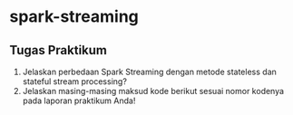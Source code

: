 # spark-streaming

## Tugas Praktikum
<ol>
  <li>Jelaskan perbedaan Spark Streaming dengan metode stateless dan stateful stream processing?</li>
  <li>Jelaskan masing-masing maksud kode berikut sesuai nomor kodenya pada laporan praktikum Anda!</li>
</ol>
